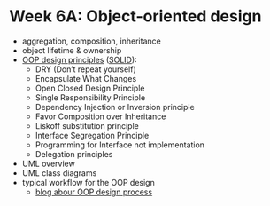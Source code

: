 # Week 6A: Object-oriented design

- aggregation, composition, inheritance
- object lifetime & ownership
- [OOP design principles](https://hackernoon.com/10-oop-design-principles-every-programmer-should-know-f187436caf65) ([SOLID](https://www.digitalocean.com/community/conceptual-articles/s-o-l-i-d-the-first-five-principles-of-object-oriented-design)): 
  - DRY (Don’t repeat yourself)
  - Encapsulate What Changes
  - Open Closed Design Principle
  - Single Responsibility Principle
  - Dependency Injection or Inversion principle
  - Favor Composition over Inheritance
  - Liskoff substitution principle
  - Interface Segregation Principle
  - Programming for Interface not implementation
  - Delegation principles
- UML overview
- UML class diagrams
- typical workflow for the OOP design
  - [blog abour OOP design process](https://www.mdfaisal.com/blog/first-5-steps-of-object-oriented-design)
